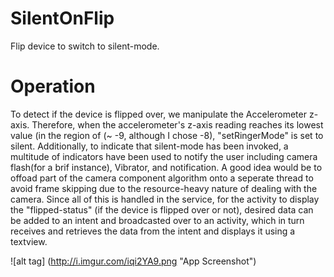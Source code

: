 # SilentOnFlip
Flip device to switch to silent-mode.

# Operation
To detect if the device is flipped over, we manipulate the Accelerometer z-axis.
Therefore, when the accelerometer's z-axis reading reaches its lowest value (in the region of (~ -9, although I chose -8), "setRingerMode" is set to silent.
Additionally, to indicate that silent-mode has been invoked, a multitude of indicators have been used to notify the user including camera flash(for a brif instance), Vibrator, and notification.
A good idea would be to offoad part of the camera component algorithm onto a seperate thread to avoid frame skipping due to the resource-heavy nature of dealing with the camera.
Since all of this is handled in the service, for the activity to display the "flipped-status" (if the device is flipped over or not), desired data can be added to an intent and broadcasted over to an activity, which in turn receives and retrieves the data from the intent and displays it using a textview.

![alt tag] (http://i.imgur.com/iqi2YA9.png "App Screenshot")
